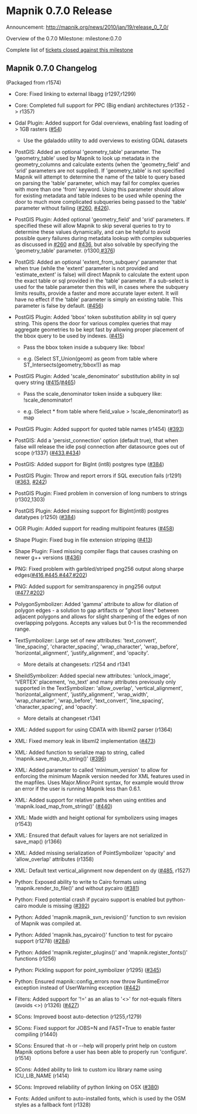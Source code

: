 <!-- Name: Release0.7.0 -->
<!-- Version: 4 -->
<!-- Last-Modified: 2010/02/03 09:36:14 -->
<!-- Author: springmeyer -->
# Mapnik 0.7.0 Release

Announcement: http://mapnik.org/news/2010/jan/19/release_0_7_0/

Overview of the 0.7.0 Milestone: milestone:0.7.0

Complete list of [tickets closed against this milestone](https://github.com/mapnik/mapnik/issues?milestone=9&state=closed)

## Mapnik 0.7.0 Changelog

(Packaged from r1574)

- Core: Fixed linking to external libagg (r1297,r1299)

- Core: Completed full support for PPC (Big endian) architectures (r1352 -> r1357)

- Gdal Plugin: Added support for Gdal overviews, enabling fast loading of > 1GB rasters ([#54]((https://github.com/mapnik/mapnik/issues/54)))

    * Use the gdaladdo utility to add overviews to existing GDAL datasets

- PostGIS: Added an optional 'geometry_table' parameter. The 'geometry_table' used by Mapnik to look up 
  metadata in the geometry_columns and calculate extents (when the 'geometry_field' and 'srid' parameters
  are not supplied). If 'geometry_table' is not specified Mapnik will attempt to determine the name of the 
  table to query based on parsing the 'table' parameter, which may fail for complex queries with more than
  one 'from' keyword. Using this parameter should allow for existing metadata and table indexes to be used
  while opening the door to much more complicated subqueries being passed to the 'table' parameter without
  failing ([#260](https://github.com/mapnik/mapnik/issues/260), [#426]((https://github.com/mapnik/mapnik/issues/426))).

- PostGIS Plugin: Added optional 'geometry_field' and 'srid' parameters. If specified these will allow
  Mapnik to skip several queries to try to determine these values dynamically, and can be helpful to avoid
  possible query failures during metadata lookup with complex subqueries as discussed in [#260](https://github.com/mapnik/mapnik/issues/260) and [#436](https://github.com/mapnik/mapnik/issues/436), but
  also solvable by specifying the 'geometry_table' parameter. (r1300,[#376](https://github.com/mapnik/mapnik/issues/376))

- PostGIS: Added an optional 'extent_from_subquery' parameter that when true (while the 'extent' parameter is
  not provided and 'estimate_extent' is false) will direct Mapnik to calculate the extent upon the exact table
  or sql provided in the 'table' parameter. If a sub-select is used for the table parameter then this will,
  in cases where the subquery limits results, provide a faster and more accurate layer extent. It will have
  no effect if the 'table' parameter is simply an existing table. This parameter is false by default. ([#456](https://github.com/mapnik/mapnik/issues/456))

- PostGIS Plugin: Added 'bbox' token substitution ability in sql query string. This opens the door for various
  complex queries that may aggregate geometries to be kept fast by allowing proper placement of the bbox
  query to be used by indexes. ([#415](https://github.com/mapnik/mapnik/issues/415))

    * Pass the bbox token inside a subquery like: !bbox!

    * e.g. (Select ST_Union(geom) as geom from table where ST_Intersects(geometry,!bbox!)) as map

- PostGIS Plugin: Added 'scale_denominator' substitution ability in sql query string ([#415](https://github.com/mapnik/mapnik/issues/415)/[#465](https://github.com/mapnik/mapnik/issues/465))

    * Pass the scale_denominator token inside a subquery like: !scale_denominator!

    * e.g. (Select * from table where field_value > !scale_denominator!) as map

- PostGIS Plugin: Added support for quoted table names (r1454) ([#393](https://github.com/mapnik/mapnik/issues/393))

- PostGIS: Add a 'persist_connection' option (default true), that when false will release 
  the idle psql connection after datasource goes out of scope (r1337) ([#433](https://github.com/mapnik/mapnik/issues/433),[#434](https://github.com/mapnik/mapnik/issues/434))

- PostGIS: Added support for BigInt (int8) postgres type ([#384](https://github.com/mapnik/mapnik/issues/384))

- PostGIS Plugin: Throw and report errors if SQL execution fails (r1291) ([#363](https://github.com/mapnik/mapnik/issues/363), [#242](https://github.com/mapnik/mapnik/issues/242))

- PostGIS Plugin: Fixed problem in conversion of long numbers to strings (r1302,1303)

- PostGIS Plugin: Added missing support for BigInt(int8) postgres datatypes (r1250) ([#384](https://github.com/mapnik/mapnik/issues/384))

- OGR Plugin: Added support for reading multipoint features ([#458](https://github.com/mapnik/mapnik/issues/458))

- Shape Plugin: Fixed bug in file extension stripping ([#413](https://github.com/mapnik/mapnik/issues/413))

- Shape Plugin: Fixed missing compiler flags that causes crashing on newer g++ versions ([#436](https://github.com/mapnik/mapnik/issues/436))

- PNG: Fixed problem with garbled/striped png256 output along sharpe edges([#416](https://github.com/mapnik/mapnik/issues/416),[#445](https://github.com/mapnik/mapnik/issues/445),[#447](https://github.com/mapnik/mapnik/issues/447),[#202](https://github.com/mapnik/mapnik/issues/202))

- PNG: Added support for semitransparency in png256 output ([#477](https://github.com/mapnik/mapnik/issues/477),[#202](https://github.com/mapnik/mapnik/issues/202))

- PolygonSymbolizer: Added 'gamma' attribute to allow for dilation of polygon edges - a solution
  to gap artifacts or "ghost lines" between adjacent polygons and allows for slight sharpening of
  the edges of non overlapping polygons. Accepts any values but 0-1 is the recommended range.
   
- TextSymbolizer: Large set of new attributes: 'text_convert', 'line_spacing', 'character_spacing', 
  'wrap_character', 'wrap_before', 'horizontal_alignment', 'justify_alignment', and 'opacity'.

    * More details at changesets: r1254 and r1341

- SheildSymbolizer: Added special new attributes: 'unlock_image', 'VERTEX' placement, 'no_text' and many
  attributes previously only supported in the TextSymbolizer: 'allow_overlap', 'vertical_alignment', 
  'horizontal_alignment', 'justify_alignment', 'wrap_width', 'wrap_character', 'wrap_before', 'text_convert',
  'line_spacing', 'character_spacing', and 'opacity'.

    * More details at changeset r1341

- XML: Added support for using CDATA with libxml2 parser (r1364)

- XML: Fixed memory leak in libxml2 implementation ([#473](https://github.com/mapnik/mapnik/issues/473))

- XML: Added function to serialize map to string, called 'mapnik.save_map_to_string()' ([#396](https://github.com/mapnik/mapnik/issues/396))

- XML: Added parameter to <Map> called 'minimum_version' to allow for enforcing the minimum Mapnik version
  needed for XML features used in the mapfiles. Uses Major.Minor.Point syntax, for example
  <Map minimum_version="0.6.1"> would throw an error if the user is running Mapnik less than 0.6.1.

- XML: Added support for relative paths when using entities and 'mapnik.load_map_from_string()' ([#440]((https://github.com/mapnik/mapnik/issues/440)))

- XML: Made width and height optional for symbolizers using images (r1543)

- XML: Ensured that default values for layers are not serialized in save_map() (r1366)

- XML: Added missing serialization of PointSymbolizer 'opacity' and 'allow_overlap' attributes (r1358)

- XML: Default text vertical_alignment now dependent on dy ([#485](https://github.com/mapnik/mapnik/issues/485), r1527)

- Python: Exposed ability to write to Cairo formats using 'mapnik.render_to_file()' and without pycairo ([#381](https://github.com/mapnik/mapnik/issues/381))

- Python: Fixed potential crash if pycairo support is enabled but python-cairo module is missing ([#392](https://github.com/mapnik/mapnik/issues/392))

- Python: Added 'mapnik.mapnik_svn_revision()' function to svn revision of Mapnik was compiled at.

- Python: Added 'mapnik.has_pycairo()' function to test for pycairo support (r1278) ([#284](https://github.com/mapnik/mapnik/issues/284))

- Python: Added 'mapnik.register_plugins()' and 'mapnik.register_fonts()' functions (r1256)

- Python: Pickling support for point_symbolizer (r1295) ([#345]((https://github.com/mapnik/mapnik/issues/345)))

- Python: Ensured mapnik::config_errors now throw RuntimeError exception instead of UserWarning exception ([#442](https://github.com/mapnik/mapnik/issues/442))

- Filters: Added support for '!=' as an alias to '<>' for not-equals filters (avoids &lt;&gt;) (r1326) ([#427](https://github.com/mapnik/mapnik/issues/427))  

- SCons: Improved boost auto-detection (r1255,r1279)

- SCons: Fixed support for JOBS=N and FAST=True to enable faster compiling (r1440)

- SCons: Ensured that -h or --help will properly print help on custom Mapnik options before a user
  has been able to properly run 'configure'. (r1514)

- SCons: Added ability to link to custom icu library name using ICU_LIB_NAME (r1414)

- SCons: Improved reliability of python linking on OSX ([#380](https://github.com/mapnik/mapnik/issues/380))

- Fonts: Added unifont to auto-installed fonts, which is used by the OSM styles as a fallback font (r1328)